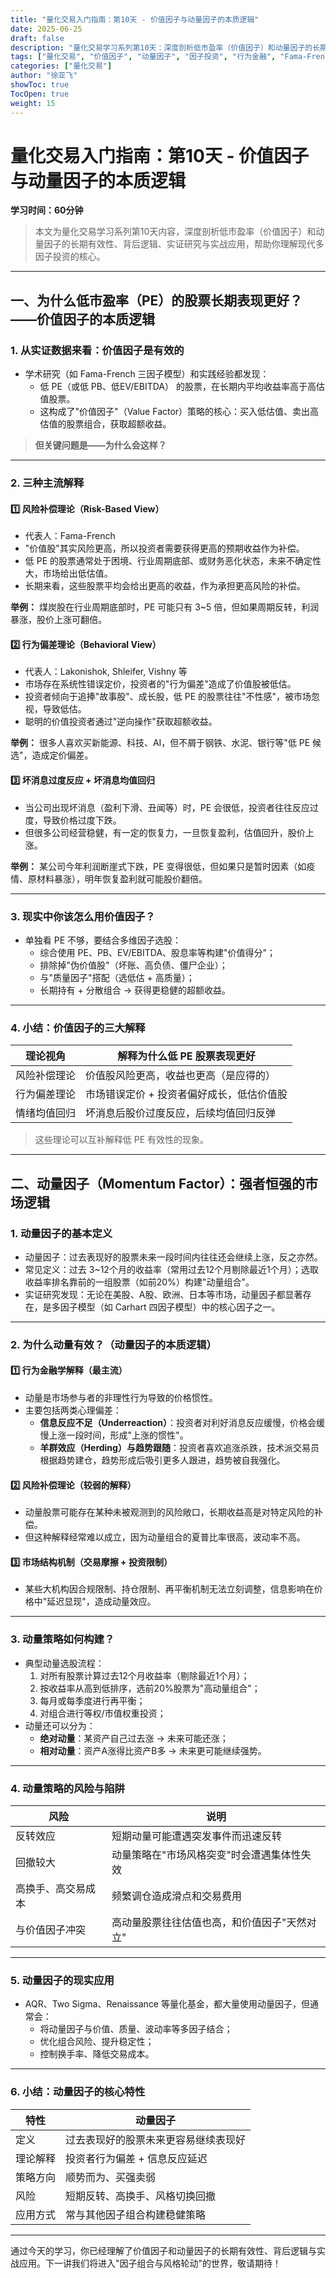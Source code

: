 ```yaml
---
title: "量化交易入门指南：第10天 - 价值因子与动量因子的本质逻辑"
date: 2025-06-25
draft: false
description: "量化交易学习系列第10天：深度剖析低市盈率（价值因子）和动量因子的长期有效性、背后逻辑、实证研究与实战应用，帮助你理解现代多因子投资的核心。"
tags: ["量化交易", "价值因子", "动量因子", "因子投资", "行为金融", "Fama-French"]
categories: ["量化交易"]
author: "徐亚飞"
showToc: true
TocOpen: true
weight: 15
---
```


# 量化交易入门指南：第10天 - 价值因子与动量因子的本质逻辑

**学习时间：60分钟**

> 本文为量化交易学习系列第10天内容，深度剖析低市盈率（价值因子）和动量因子的长期有效性、背后逻辑、实证研究与实战应用，帮助你理解现代多因子投资的核心。

---

## 一、为什么低市盈率（PE）的股票长期表现更好？——价值因子的本质逻辑

### 1. 从实证数据来看：价值因子是有效的

- 学术研究（如 Fama-French 三因子模型）和实践经验都发现：
  - 低 PE（或低 PB、低EV/EBITDA） 的股票，在长期内平均收益率高于高估值股票。
  - 这构成了"价值因子"（Value Factor）策略的核心：买入低估值、卖出高估值的股票组合，获取超额收益。

> **但关键问题是——为什么会这样？**

---

### 2. 三种主流解释

#### 1️⃣ 风险补偿理论（Risk-Based View）
- 代表人：Fama-French
- "价值股"其实风险更高，所以投资者需要获得更高的预期收益作为补偿。
- 低 PE 的股票通常处于困境、行业周期底部、或财务恶化状态，未来不确定性大，市场给出低估值。
- 长期来看，这些股票平均会给出更高的收益，作为承担更高风险的补偿。

**举例：** 煤炭股在行业周期底部时，PE 可能只有 3~5 倍，但如果周期反转，利润暴涨，股价上涨可翻倍。

#### 2️⃣ 行为偏差理论（Behavioral View）
- 代表人：Lakonishok, Shleifer, Vishny 等
- 市场存在系统性错误定价，投资者的"行为偏差"造成了价值股被低估。
- 投资者倾向于追捧"故事股"、成长股，低 PE 的股票往往"不性感"，被市场忽视，导致低估。
- 聪明的价值投资者通过"逆向操作"获取超额收益。

**举例：** 很多人喜欢买新能源、科技、AI，但不屑于钢铁、水泥、银行等"低 PE 候选"，造成定价偏差。

#### 3️⃣ 坏消息过度反应 + 坏消息均值回归
- 当公司出现坏消息（盈利下滑、丑闻等）时，PE 会很低，投资者往往反应过度，导致价格过度下跌。
- 但很多公司经营稳健，有一定的恢复力，一旦恢复盈利，估值回升，股价上涨。

**举例：** 某公司今年利润断崖式下跌，PE 变得很低，但如果只是暂时因素（如疫情、原材料暴涨），明年恢复盈利就可能股价翻倍。

---

### 3. 现实中你该怎么用价值因子？

- 单独看 PE 不够，要结合多维因子选股：
  - 综合使用 PE、PB、EV/EBITDA、股息率等构建"价值得分"；
  - 排除掉"伪价值股"（坏账、高负债、僵尸企业）；
  - 与"质量因子"搭配（选低估 + 高质量）；
  - 长期持有 + 分散组合 → 获得更稳健的超额收益。

---

### 4. 小结：价值因子的三大解释

| 理论视角     | 解释为什么低 PE 股票表现更好 |
|--------------|-----------------------------|
| 风险补偿理论 | 价值股风险更高，收益也更高（是应得的） |
| 行为偏差理论 | 市场错误定价 + 投资者偏好成长，低估价值股 |
| 情绪均值回归 | 坏消息后股价过度反应，后续均值回归反弹 |

> 这些理论可以互补解释低 PE 有效性的现象。

---

## 二、动量因子（Momentum Factor）：强者恒强的市场逻辑

### 1. 动量因子的基本定义

- 动量因子：过去表现好的股票未来一段时间内往往还会继续上涨，反之亦然。
- 常见定义：过去 3~12个月的收益率（常用过去12个月剔除最近1个月）；选取收益率排名靠前的一组股票（如前20%）构建"动量组合"。
- 实证研究发现：无论在美股、A股、欧洲、日本等市场，动量因子都显著存在，是多因子模型（如 Carhart 四因子模型）中的核心因子之一。

---

### 2. 为什么动量有效？（动量因子的本质逻辑）

#### 1️⃣ 行为金融学解释（最主流）
- 动量是市场参与者的非理性行为导致的价格惯性。
- 主要包括两类心理偏差：
  - **信息反应不足（Underreaction）**：投资者对利好消息反应缓慢，价格会缓慢上涨一段时间，形成"上涨的惯性"。
  - **羊群效应（Herding）与趋势跟随**：投资者喜欢追涨杀跌，技术派交易员根据趋势建仓，趋势形成后吸引更多人跟进，趋势被自我强化。

#### 2️⃣ 风险补偿理论（较弱的解释）
- 动量股票可能存在某种未被观测到的风险敞口，长期收益高是对特定风险的补偿。
- 但这种解释经常难以成立，因为动量组合的夏普比率很高，波动率不高。

#### 3️⃣ 市场结构机制（交易摩擦 + 投资限制）
- 某些大机构因合规限制、持仓限制、再平衡机制无法立刻调整，信息影响在价格中"延迟显现"，造成动量效应。

---

### 3. 动量策略如何构建？

- 典型动量选股流程：
  1. 对所有股票计算过去12个月收益率（剔除最近1个月）；
  2. 按收益率从高到低排序，选前20%股票为"高动量组合"；
  3. 每月或每季度进行再平衡；
  4. 对组合进行等权/市值权重投资；
- 动量还可以分为：
  - **绝对动量**：某资产自己过去涨 → 未来可能还涨；
  - **相对动量**：资产A涨得比资产B多 → 未来更可能继续强势。

---

### 4. 动量策略的风险与陷阱

| 风险         | 说明 |
|--------------|------|
| 反转效应     | 短期动量可能遭遇突发事件而迅速反转 |
| 回撤较大     | 动量策略在"市场风格突变"时会遭遇集体性失效 |
| 高换手、高交易成本 | 频繁调仓造成滑点和交易费用 |
| 与价值因子冲突 | 高动量股票往往估值也高，和价值因子"天然对立" |

---

### 5. 动量因子的现实应用

- AQR、Two Sigma、Renaissance 等量化基金，都大量使用动量因子，但通常会：
  - 将动量因子与价值、质量、波动率等多因子结合；
  - 优化组合风险、提升稳定性；
  - 控制换手率、降低交易成本。

---

### 6. 小结：动量因子的核心特性

| 特性     | 动量因子 |
|----------|----------|
| 定义     | 过去表现好的股票未来更容易继续表现好 |
| 理论解释 | 投资者行为偏差 + 信息反应延迟 |
| 策略方向 | 顺势而为、买强卖弱 |
| 风险     | 短期反转、高换手、风格切换回撤 |
| 应用方式 | 常与其他因子组合构建稳健策略 |

---

通过今天的学习，你已经理解了价值因子和动量因子的长期有效性、背后逻辑与实战应用。下一讲我们将进入"因子组合与风格轮动"的世界，敬请期待！ 